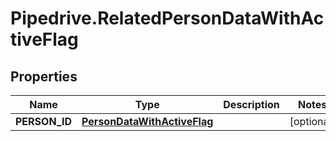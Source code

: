 # Pipedrive.RelatedPersonDataWithActiveFlag

## Properties

Name | Type | Description | Notes
------------ | ------------- | ------------- | -------------
**PERSON_ID** | [**PersonDataWithActiveFlag**](PersonDataWithActiveFlag.md) |  | [optional] 



